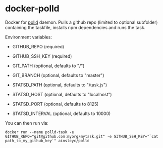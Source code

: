 # docker-polld

Docker for [polld](https://github.com/ainsleyc/polld) daemon. Pulls a github repo (limited to optional subfolder) containing the taskfile, installs npm dependencies and runs the task.

Environment variables:

- GITHUB_REPO (required)
- GITHUB_SSH_KEY (required)
- GIT_PATH (optional, defaults to "/")
- GIT_BRANCH (optional, defaults to "master")

- STATSD_PATH (optional, defaults to "/task.js")
- STATSD_HOST (optional, defaults to "localhost")
- STATSD_PORT (optional, defaults to 8125)
- STATSD_INTERVAL (optional, defaults to 10000) 

You can then run via:
```
docker run --name polld-task -e GITHUB_REPO="git@github.com:myorg/mytask.git" -e GITHUB_SSH_KEY="`cat path_to_my_github_key`" ainsleyc/polld
```
